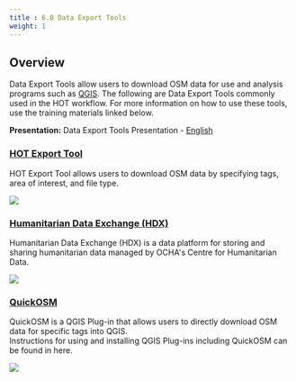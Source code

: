 ```yaml
---
title : 6.0 Data Export Tools
weight: 1
---
```


## Overview 

Data Export Tools allow users to download OSM data for use and analysis programs such as [QGIS](https://github.com/hotosm/toolbox/wiki/7.1-QGIS). The following are Data Export Tools commonly used in the HOT workflow. For more information on how to use these tools, use the training materials linked below. 

**Presentation:** Data Export Tools Presentation - [English](https://docs.google.com/presentation/d/1RyHYVPZU5d4xJ1cpWga4QRdfohpEs-t9ylJ_HTJ7wm8/edit?usp=sharing) <br>


### [HOT Export Tool](https://hotosm.github.io/toolbox/pages/data-export/6.1-hot-export-tool/)
HOT Export Tool allows users to download OSM data by specifying tags, area of interest, and file type. 

![](/images/data-export/HOTExport3.gif)

### [Humanitarian Data Exchange (HDX)](https://hotosm.github.io/toolbox/pages/data-export/6.2-hdx/)
Humanitarian Data Exchange (HDX) is a data platform for storing and sharing humanitarian data managed by OCHA's Centre for Humanitarian Data.  

![](/images/data-export/HDX.gif)

### [QuickOSM](https://hotosm.github.io/toolbox/pages/data-use-and-analysis/7.1-qgis/#installing-plug-ins)
QuickOSM is a QGIS Plug-in that allows users to directly download OSM data for specific tags into QGIS.  
Instructions for using and installing QGIS Plug-ins including QuickOSM can be found in here.  

![](/images/basic_qgis/quickOSM_query.gif)
 

